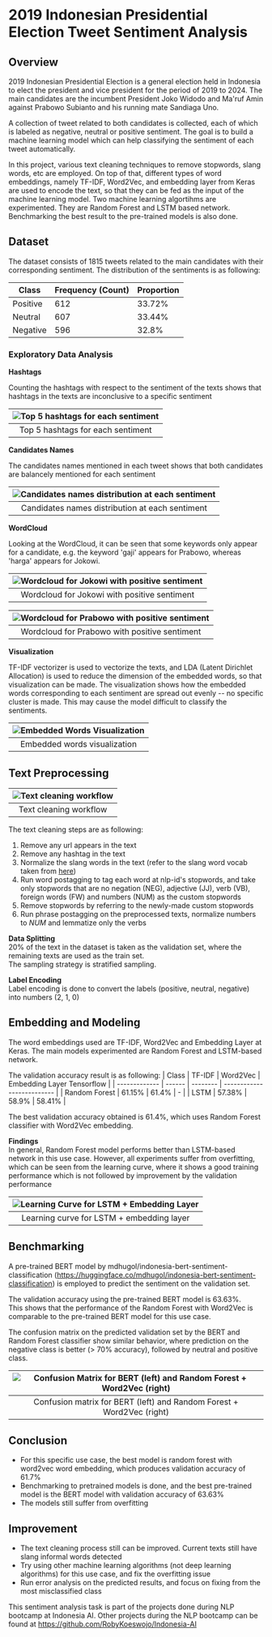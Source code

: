 # 2019 Indonesian Presidential Election Tweet Sentiment Analysis


## Overview

2019 Indonesian Presidential Election is a general election held in Indonesia to elect the president and vice president for the period of 2019 to 2024. The main candidates are the incumbent President Joko Widodo and Ma'ruf Amin against Prabowo Subianto and his running mate Sandiaga Uno.  

A collection of tweet related to both candidates is collected, each of which is labeled as negative, neutral or positive sentiment. The goal is to build a machine learning model which can help classifying the sentiment of each tweet automatically.

In this project, various text cleaning techniques to remove stopwords, slang words, etc are employed. On top of that, different types of word embeddings, namely TF-IDF, Word2Vec, and embedding layer from Keras are used to encode the text, so that they can be fed as the input of the machine learning model.
Two machine learning algortihms are experimented. They are Random Forest and LSTM based network. Benchmarking the best result to the pre-trained models is also done.


## Dataset

The dataset consists of 1815 tweets related to the main candidates with their corresponding sentiment.
The distribution of the sentiments is as following:

| Class      | Frequency (Count) | Proportion |
| ---------- | ----------------- | ---------- |
| Positive   | 612               | 33.72%     |
| Neutral    | 607               | 33.44%     | 
| Negative   | 596               | 32.8%      | 


### Exploratory Data Analysis

**Hashtags**

Counting the hashtags with respect to the sentiment of the texts shows that hashtags in the texts are inconclusive to a specific sentiment

| ![Top 5 hashtags for each sentiment](https://github.com/RobyKoeswojo/Indonesia-AI/blob/sentiment_analysis/Sentiment-Analysis/images/hasthags_exploration.PNG?raw=true) |
|:--:| 
| Top 5 hashtags for each sentiment |


**Candidates Names**  

The candidates names mentioned in each tweet shows that both candidates are balancely mentioned for each sentiment

| ![Candidates names distribution at each sentiment](https://github.com/RobyKoeswojo/Indonesia-AI/blob/sentiment_analysis/Sentiment-Analysis/images/president_names_exploration.PNG?raw=true) |
|:--:| 
| Candidates names distribution at each sentiment |


**WordCloud**

Looking at the WordCloud, it can be seen that some keywords only appear for a candidate, e.g. the keyword 'gaji' appears for Prabowo, whereas 'harga' appears for Jokowi.


| ![Wordcloud for Jokowi with positive sentiment](https://github.com/RobyKoeswojo/Indonesia-AI/blob/sentiment_analysis/Sentiment-Analysis/images/wordcloud_jokowi_positif.png?raw=true) |
|:--:| 
| Wordcloud for Jokowi with positive sentiment |

| ![Wordcloud for Prabowo with positive sentiment](https://github.com/RobyKoeswojo/Indonesia-AI/blob/sentiment_analysis/Sentiment-Analysis/images/wordcloud_prabowo_positif.png?raw=true) |
|:--:| 
| Wordcloud for Prabowo with positive sentiment |


**Visualization**

TF-IDF vectorizer is used to vectorize the texts, and LDA (Latent Dirichlet Allocation) is used to reduce the dimension of the embedded words, so that visualization can be made.
The visualization shows how the embedded words corresponding to each sentiment are spread out evenly -- no specific cluster is made. This may cause the model difficult to classify the sentiments.  

| ![Embedded Words Visualization](https://github.com/RobyKoeswojo/Indonesia-AI/blob/main/Sentiment-Analysis/images/word_projection.PNG) |
|:--:| 
| Embedded words visualization |


## Text Preprocessing

| ![Text cleaning workflow](https://github.com/RobyKoeswojo/Indonesia-AI/blob/sentiment_analysis/Sentiment-Analysis/images/text_cleaning.PNG) |
|:--:| 
| Text cleaning workflow |


The text cleaning steps are as following:
1. Remove any url appears in the text
2. Remove any hashtag in the text
3. Normalize the slang words in the text (refer to the slang word vocab taken from [here](https://github.com/nasalsabila/kamus-alay/blob/master/colloquial-indonesian-lexicon.csv))
4. Run word postagging to tag each word at nlp-id's stopwords, and take only stopwords that are no negation (NEG), adjective (JJ), verb (VB), foreign words (FW) and numbers (NUM) as the custom stopwords
5. Remove stopwords by referring to the newly-made custom stopwords
6. Run phrase postagging on the preprocessed texts, normalize numbers to *NUM* and lemmatize only the verbs


**Data Splitting**  
20% of the text in the dataset is taken as the validation set, where the remaining texts are used as the train set.  
The sampling strategy is stratified sampling.


**Label Encoding**  
Label encoding is done to convert the labels (positive, neutral, negative) into numbers (2, 1, 0)


## Embedding and Modeling

The word embeddings used are TF-IDF, Word2Vec and Embedding Layer at Keras.
The main models experimented are Random Forest and LSTM-based network.   

The validation accuracy result is as following:
| Class         | TF-IDF | Word2Vec | Embedding Layer Tensorflow |
| ------------- | ------ | -------- | -------------------------- |
| Random Forest | 61.15% |  61.4%   |             -              |
| LSTM          | 57.38% |  58.9%   |          58.41%            |

The best validation accuracy obtained is 61.4%, which uses Random Forest classifier with Word2Vec embedding.


**Findings**  
In general, Random Forest model performs better than LSTM-based network in this use case. 
However, all experiments suffer from overfitting, which can be seen from the learning curve, where it shows a good training performance which is not followed by improvement by the validation performance

   
| ![Learning Curve for LSTM + Embedding Layer](https://github.com/RobyKoeswojo/Indonesia-AI/blob/sentiment_analysis/Sentiment-Analysis/images/lstm_embedding_learning_curve.png?raw=true) |
|:--:| 
| Learning curve for LSTM + embedding layer |


## Benchmarking

A pre-trained BERT model by mdhugol/indonesia-bert-sentiment-classification (https://huggingface.co/mdhugol/indonesia-bert-sentiment-classification) is employed to predict the sentiment on the validation set.

The validation accuracy using the pre-trained BERT model is 63.63%.  
This shows that the performance of the Random Forest with Word2Vec is comparable to the pre-trained BERT model for this use case.

The confusion matrix on the predicted validation set by the BERT and Random Forest classifier show similar behavior, where prediction on the negative class is better (> 70% accuracy), followed by neutral and positive class.

| ![Confusion Matrix for BERT (left) and Random Forest + Word2Vec (right)](https://github.com/RobyKoeswojo/Indonesia-AI/blob/sentiment_analysis/Sentiment-Analysis/images/cm_bert_rfw2v.PNG) |
|:--:| 
| Confusion matrix for BERT (left) and Random Forest + Word2Vec (right) |

## Conclusion
- For this specific use case, the best model is random forest with word2vec word embedding, which produces validation accuracy of 61.7%
- Benchmarking to pretrained models is done, and the best pre-trained model is the BERT model with validation accuracy of 63.63%
- The models still suffer from overfitting

## Improvement
- The text cleaning process still can be improved. Current texts still have slang informal words detected
- Try using other machine learning algorithms (not deep learning algorithms) for this use case, and fix the overfitting issue
- Run error analysis on the predicted results, and focus on fixing from the most misclassified class

This sentiment analysis task is part of the projects done during NLP bootcamp at Indonesia AI.
Other projects during the NLP bootcamp can be found at https://github.com/RobyKoeswojo/Indonesia-AI